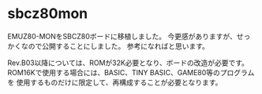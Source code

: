 # sbcz80mon
EMUZ80-MONをSBCZ80ボードに移植しました。
今更感がありますが、せっかくなので公開することにしました。
参考になればと思います。

Rev.B03以降については、ROMが32K必要となり、ボードの改造が必要です。
ROM16Kで使用する場合には、BASIC、TINY BASIC、GAME80等のプログラムを
使用するものだけに限定して、再構成することが必要となります。

